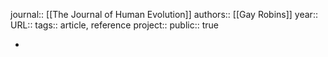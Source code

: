 journal:: [[The Journal of Human Evolution]] 
authors:: [[Gay Robins]] 
year::
URL::
tags:: article, reference
project::
public:: true

-